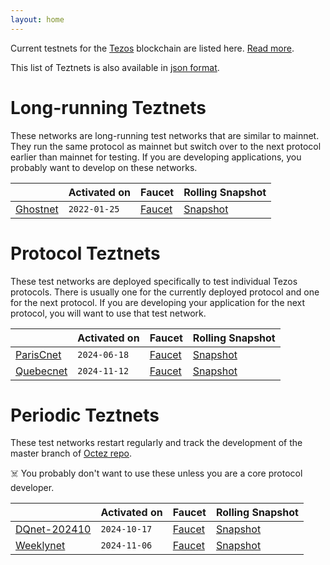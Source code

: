 ```yaml
---
layout: home
---
```


Current testnets for the [Tezos](https://tezos.com) blockchain are listed here. [Read more](about/).

This list of Teztnets is also available in [json format](https://teztnets.com/teztnets.json).

# Long-running Teztnets

These networks are long-running test networks that are similar to mainnet. They run the same protocol as mainnet but switch over to the next protocol earlier than mainnet for testing. If you are developing applications, you probably want to develop on these networks.

| | Activated on | Faucet | Rolling Snapshot |
|-------|---------------------|--|-----|
| [Ghostnet](/ghostnet-about) | `2022-01-25` | [Faucet](https://faucet.ghostnet.teztnets.com) | [Snapshot](https://snapshots.tzinit.org/ghostnet/rolling) |



# Protocol Teztnets

These test networks are deployed specifically to test individual Tezos protocols. There is usually one for the currently deployed protocol and one for the next protocol. If you are developing your application for the next protocol, you will want to use that test network.

| | Activated on | Faucet | Rolling Snapshot |
|-------|---------------------|--|-----|
| [ParisCnet](/pariscnet-about) | `2024-06-18` | [Faucet](https://faucet.pariscnet.teztnets.com) | [Snapshot](https://snapshots.tzinit.org/parisnet/rolling) |
| [Quebecnet](/quebecnet-about) | `2024-11-12` | [Faucet](https://faucet.quebecnet.teztnets.com) | [Snapshot](https://snapshots.tzinit.org/quebecnet/rolling) |



# Periodic Teztnets

These test networks restart regularly and track the development of the master branch of [Octez repo](https://gitlab.com/tezos/tezos/).
 
☠️ You probably don't want to use these unless you are a core protocol developer.

| | Activated on | Faucet | Rolling Snapshot |
|-------|---------------------|--|-----|
| [DQnet-202410](/dqnet-202410-about) | `2024-10-17` | [Faucet](https://faucet.dqnet-202410.teztnets.com) | [Snapshot](https://snapshots.tzinit.org/dqnet-202410/rolling) |
| [Weeklynet](/weeklynet-about) | `2024-11-06` | [Faucet](https://faucet.weeklynet-2024-11-06.teztnets.com) | [Snapshot](https://snapshots.tzinit.org/weeklynet/rolling) |



